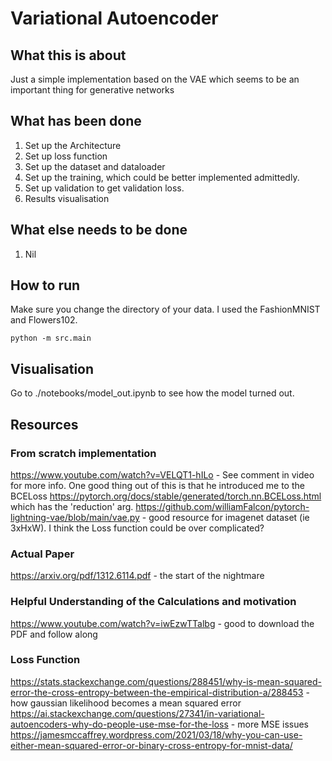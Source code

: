 # Variational Autoencoder

## What this is about

Just a simple implementation based on the VAE which seems to be an important thing for generative networks

## What has been done

1. Set up the Architecture
1. Set up loss function
1. Set up the dataset and dataloader
1. Set up the training, which could be better implemented admittedly.
1. Set up validation to get validation loss.
1. Results visualisation

## What else needs to be done

1. Nil

## How to run

Make sure you change the directory of your data. I used the FashionMNIST and Flowers102.

```
python -m src.main
```

## Visualisation

Go to ./notebooks/model_out.ipynb to see how the model turned out.

## Resources

### From scratch implementation

https://www.youtube.com/watch?v=VELQT1-hILo - See comment in video for more info. One good thing out of this is that he introduced me to the BCELoss https://pytorch.org/docs/stable/generated/torch.nn.BCELoss.html which has the 'reduction' arg.
https://github.com/williamFalcon/pytorch-lightning-vae/blob/main/vae.py - good resource for imagenet dataset (ie 3xHxW). I think the Loss function could be over complicated?

### Actual Paper

https://arxiv.org/pdf/1312.6114.pdf - the start of the nightmare

### Helpful Understanding of the Calculations and motivation

https://www.youtube.com/watch?v=iwEzwTTalbg - good to download the PDF and follow along

### Loss Function

https://stats.stackexchange.com/questions/288451/why-is-mean-squared-error-the-cross-entropy-between-the-empirical-distribution-a/288453 - how gaussian likelihood becomes a mean squared error
https://ai.stackexchange.com/questions/27341/in-variational-autoencoders-why-do-people-use-mse-for-the-loss - more MSE issues
https://jamesmccaffrey.wordpress.com/2021/03/18/why-you-can-use-either-mean-squared-error-or-binary-cross-entropy-for-mnist-data/

